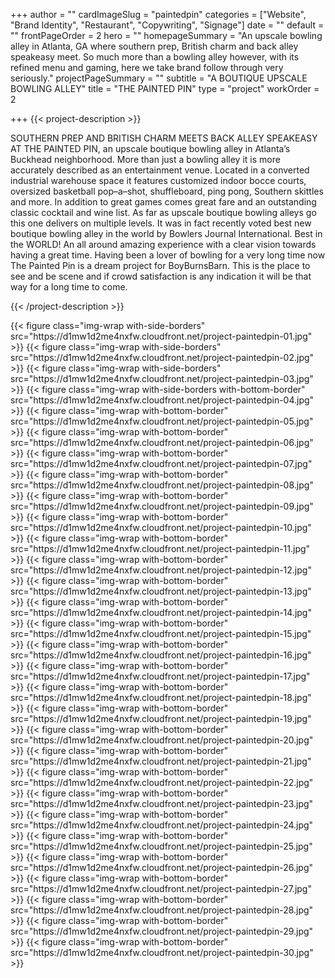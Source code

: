 +++
author = ""
cardImageSlug = "paintedpin"
categories = ["Website", "Brand Identity", "Restaurant", "Copywriting", "Signage"]
date = ""
default = ""
frontPageOrder = 2
hero = ""
homepageSummary = "An upscale bowling alley in Atlanta, GA where southern prep, British charm and back alley speakeasy meet. So much more than a bowling alley however, with its refined menu and gaming, here we take brand follow through very seriously."
projectPageSummary = ""
subtitle = "A BOUTIQUE UPSCALE BOWLING ALLEY"
title = "THE PAINTED PIN"
type = "project"
workOrder = 2

+++
{{< project-description >}} <p>SOUTHERN PREP AND BRITISH CHARM MEETS BACK ALLEY SPEAKEASY AT THE PAINTED PIN, an upscale boutique bowling alley in Atlanta’s Buckhead neighborhood. More than just a bowling alley it is more accurately described as an entertainment venue. Located in a converted industrial warehouse space it features customized indoor bocce courts, oversized basketball pop–a–shot, shuffleboard, ping pong, Southern skittles and more. In addition to great games comes great fare and an outstanding classic cocktail and wine list. As far as upscale boutique bowling alleys go this one delivers on multiple levels. It was in fact recently voted best new boutique bowling alley in the world by Bowlers Journal International. Best in the WORLD! An all around amazing experience with a clear vision towards having a great time. Having been a lover of bowling for a very long time now The Painted Pin is a dream project for BoyBurnsBarn. This is the place to see and be scene and if crowd satisfaction is any indication it will be that way for a long time to come. </p> {{< /project-description >}}

<div class="project-item">
{{< figure class="img-wrap with-side-borders" src="https://d1mw1d2me4nxfw.cloudfront.net/project-paintedpin-01.jpg" >}}
{{< figure class="img-wrap with-side-borders" src="https://d1mw1d2me4nxfw.cloudfront.net/project-paintedpin-02.jpg" >}}
{{< figure class="img-wrap with-side-borders" src="https://d1mw1d2me4nxfw.cloudfront.net/project-paintedpin-03.jpg" >}}
{{< figure class="img-wrap with-side-borders with-bottom-border" src="https://d1mw1d2me4nxfw.cloudfront.net/project-paintedpin-04.jpg" >}}
{{< figure class="img-wrap with-bottom-border" src="https://d1mw1d2me4nxfw.cloudfront.net/project-paintedpin-05.jpg" >}}
{{< figure class="img-wrap with-bottom-border" src="https://d1mw1d2me4nxfw.cloudfront.net/project-paintedpin-06.jpg" >}}
{{< figure class="img-wrap with-bottom-border" src="https://d1mw1d2me4nxfw.cloudfront.net/project-paintedpin-07.jpg" >}}
{{< figure class="img-wrap with-bottom-border" src="https://d1mw1d2me4nxfw.cloudfront.net/project-paintedpin-08.jpg" >}}
{{< figure class="img-wrap with-bottom-border" src="https://d1mw1d2me4nxfw.cloudfront.net/project-paintedpin-09.jpg" >}}
{{< figure class="img-wrap with-bottom-border" src="https://d1mw1d2me4nxfw.cloudfront.net/project-paintedpin-10.jpg" >}}
{{< figure class="img-wrap with-bottom-border" src="https://d1mw1d2me4nxfw.cloudfront.net/project-paintedpin-11.jpg" >}}
{{< figure class="img-wrap with-bottom-border" src="https://d1mw1d2me4nxfw.cloudfront.net/project-paintedpin-12.jpg" >}}
{{< figure class="img-wrap with-bottom-border" src="https://d1mw1d2me4nxfw.cloudfront.net/project-paintedpin-13.jpg" >}}
{{< figure class="img-wrap with-bottom-border" src="https://d1mw1d2me4nxfw.cloudfront.net/project-paintedpin-14.jpg" >}}
{{< figure class="img-wrap with-bottom-border" src="https://d1mw1d2me4nxfw.cloudfront.net/project-paintedpin-15.jpg" >}}
{{< figure class="img-wrap with-bottom-border" src="https://d1mw1d2me4nxfw.cloudfront.net/project-paintedpin-16.jpg" >}}
{{< figure class="img-wrap with-bottom-border" src="https://d1mw1d2me4nxfw.cloudfront.net/project-paintedpin-17.jpg" >}}
{{< figure class="img-wrap with-bottom-border" src="https://d1mw1d2me4nxfw.cloudfront.net/project-paintedpin-18.jpg" >}}
{{< figure class="img-wrap with-bottom-border" src="https://d1mw1d2me4nxfw.cloudfront.net/project-paintedpin-19.jpg" >}}
{{< figure class="img-wrap with-bottom-border" src="https://d1mw1d2me4nxfw.cloudfront.net/project-paintedpin-20.jpg" >}}
{{< figure class="img-wrap with-bottom-border" src="https://d1mw1d2me4nxfw.cloudfront.net/project-paintedpin-21.jpg" >}}
{{< figure class="img-wrap with-bottom-border" src="https://d1mw1d2me4nxfw.cloudfront.net/project-paintedpin-22.jpg" >}}
{{< figure class="img-wrap with-bottom-border" src="https://d1mw1d2me4nxfw.cloudfront.net/project-paintedpin-23.jpg" >}}
{{< figure class="img-wrap with-bottom-border" src="https://d1mw1d2me4nxfw.cloudfront.net/project-paintedpin-24.jpg" >}}
{{< figure class="img-wrap with-bottom-border" src="https://d1mw1d2me4nxfw.cloudfront.net/project-paintedpin-25.jpg" >}}
{{< figure class="img-wrap with-bottom-border" src="https://d1mw1d2me4nxfw.cloudfront.net/project-paintedpin-26.jpg" >}}
{{< figure class="img-wrap with-bottom-border" src="https://d1mw1d2me4nxfw.cloudfront.net/project-paintedpin-27.jpg" >}}
{{< figure class="img-wrap with-bottom-border" src="https://d1mw1d2me4nxfw.cloudfront.net/project-paintedpin-28.jpg" >}}
{{< figure class="img-wrap with-bottom-border" src="https://d1mw1d2me4nxfw.cloudfront.net/project-paintedpin-29.jpg" >}}
{{< figure class="img-wrap with-bottom-border" src="https://d1mw1d2me4nxfw.cloudfront.net/project-paintedpin-30.jpg" >}}
  
</div>